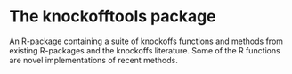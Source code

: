 # The knockofftools package
An R-package containing a suite of knockoffs functions and methods from existing R-packages and the knockoffs literature. Some of the R functions are novel implementations of recent methods.
